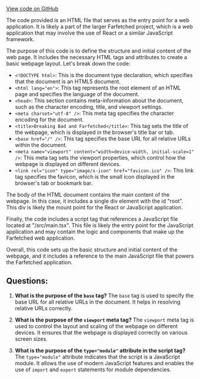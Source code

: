 [View code on GitHub](https://github.com/igorkamyshev/farfetched/apps/showcase/forest-real-world-breaking-bad/index.html)

The code provided is an HTML file that serves as the entry point for a web application. It is likely a part of the larger Farfetched project, which is a web application that may involve the use of React or a similar JavaScript framework.

The purpose of this code is to define the structure and initial content of the web page. It includes the necessary HTML tags and attributes to create a basic webpage layout. Let's break down the code:

- `<!DOCTYPE html>`: This is the document type declaration, which specifies that the document is an HTML5 document.
- `<html lang="en">`: This tag represents the root element of an HTML page and specifies the language of the document.
- `<head>`: This section contains meta-information about the document, such as the character encoding, title, and viewport settings.
- `<meta charset="utf-8" />`: This meta tag specifies the character encoding for the document.
- `<title>Breaking Bad and Farfetched</title>`: This tag sets the title of the webpage, which is displayed in the browser's title bar or tab.
- `<base href="/" />`: This tag specifies the base URL for all relative URLs within the document.
- `<meta name="viewport" content="width=device-width, initial-scale=1" />`: This meta tag sets the viewport properties, which control how the webpage is displayed on different devices.
- `<link rel="icon" type="image/x-icon" href="favicon.ico" />`: This link tag specifies the favicon, which is the small icon displayed in the browser's tab or bookmark bar.

The body of the HTML document contains the main content of the webpage. In this case, it includes a single div element with the id "root". This div is likely the mount point for the React or JavaScript application.

Finally, the code includes a script tag that references a JavaScript file located at "/src/main.tsx". This file is likely the entry point for the JavaScript application and may contain the logic and components that make up the Farfetched web application.

Overall, this code sets up the basic structure and initial content of the webpage, and it includes a reference to the main JavaScript file that powers the Farfetched application.
## Questions: 
 1. **What is the purpose of the `base` tag?**
The `base` tag is used to specify the base URL for all relative URLs in the document. It helps in resolving relative URLs correctly.

2. **What is the purpose of the `viewport` meta tag?**
The `viewport` meta tag is used to control the layout and scaling of the webpage on different devices. It ensures that the webpage is displayed correctly on various screen sizes.

3. **What is the purpose of the `type="module"` attribute in the script tag?**
The `type="module"` attribute indicates that the script is a JavaScript module. It allows the use of modern JavaScript features and enables the use of `import` and `export` statements for module dependencies.